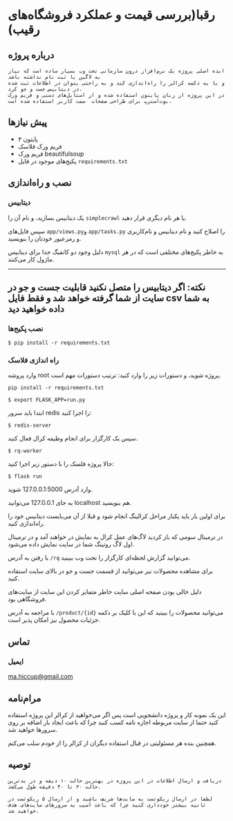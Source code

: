 # رقبا(بررسی قیمت و عملکرد فروشگاه‌های رقیب)
## درباره پروژه
    ایده اصلی پروژه یک نرم‌افزار درون سازمانی تحت وب بسیار ساده است که نیاز به لاگین یا ثبت نام نداشته باشد
    و با یه دکمه کرالر را راه‌اندازی کند و به راحتی بتوان در اطلاعات ثبت شده در دیتابیس جست و جو کرد.
    در این پروژه از زبان پایتون استفاده شده و از استایل‌های دستی و فریم ورک بوت‌استرپ برای طراحی صفحات  سمت کاربر استفاده شده است.
## پیش نیازها
- پایتون ۳
- فریم ورک فلاسک
- فریم ورک beautifulsoup
- پکیج‌های موجود در فایل `requirements.txt`


## نصب و راه‌اندازی
### دیتابیس

یک دیتابیس بسازید، و نام آن را `simplecrawl` یا هر نام دیگری قرار ‌دهید.

سپس فایل‌های `app/views.py`و `app/tasks.py` را اصلاح کنید و نام دیتابیس و نام‌کاربری و رمزعبور خودتان را بنویسید.

دلیل وجود دو کانفیگ جدا برای دیتابیس `mysql` به خاطر پکیج‌های مختلفی است که در هر ماژول کار می‌کنند.

-------------------------
نکته: اگر دیتابیس را متصل نکنید قابلیت جست و جو در سایت از شما گرفته خواهد شد و فقط فایل csv به شما داده خواهید دید
------------------------
### نصب پکیج‌ها

```
$ pip install -r requirements.txt
```

### راه اندازی فلاسک

وارد پروشه root پروژه شوید، و دستورات زیر را وارد کنید:
ترتیب دستورات مهم است.

```
pip install -r requirements.txt

$ export FLASK_APP=run.py
```

ابتدا باید سرور redis را اجرا کنید:

```
$ redis-server
```

سپس یک کارگزار برای انجام وظیفه کرال فعال کنید.

```
$ rq-worker
```

حالا پروژه فلسک را با دستور زیر اجرا کنید:

```
$ flask run
```


وارد  آدرس 127.0.0.1:5000 شوید.

به جای 127.0.0.1 می‌توانید localhost هم بنویسید.


برای اولین بار باید یکبار مراحل کرالینگ انجام شود و قبلا از آن می‌بایست دیتابیس خود را راه‌اندازی کنید.

در ترمینال سومی که باز کردید لاگ‌های عمل کرال به نمایش در خواهند آمد و در ترمینال اول لاگ روتینگ شما در سایت نمایش داده می‌شود.


با رفتن به آدرس `/rq` می‌توانید گزارش لحظه‌ای کارگزار را تحت وب ببینید.

برای مشاهده محصولات نیز می‌توانید از قسمت جست و جو در بالای سایت استفاده کنید.

دلیل خالی بودن صفحه اصلی سایت خاطر متمایز کردن این سایت از سایت‌های فروشگاهی بود.

با مراجعه به آدرس‌ `/product/{id}` می‌توانید محصولات را ببینید که این با کلیک بر دکمه جزئیات محصول نیز امکان پذیر است.


## تماس

### ایمیل
ma.hiccup@gmail.com

## مرام‌نامه

این یک نمونه کار و پروژه دانشجویی است پس اگر می‌خواهید از کرالر این پروژه استفاده کنید حتما از سایت مربوطه اجازه نامه کسب کنید چرا که باعث ایجاد بار اضافه بر روی سرورها خواهید شد.

همچنین بنده هر مسئولیتی در قبال استفاده دیگران از کرالر را از خودم سلب می‌کنم.

## توصیه

    دریافت و ارسال اطلاعات در این پروژه در بهترین حالت ۱۰ دیقه و در بدترین حالت ۳۰ تا ۴۰ دقیقه طول می‌کشد.

    لطفا در ارسال ریکوئست به سایت‌ها شریف باشید و از ارسال ۵ ریکوئست در ثانیه بیشتر خود‌داری کنید چرا که باعث آسیب به سرور‌های سایت‌های هدف خواهید شد.
